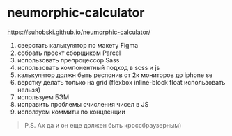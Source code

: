 # neumorphic-calculator
 
https://suhobski.github.io/neumorphic-calculator/

1. cверстать калькулятор по макету Figma
2. собрать проект сборщиком Parcel
3. использовать препроцессор Sass
4. использовать компонентный подход в scss и js
5. калькулятор должн быть респонив от 2к мониторов до iphone se
6. верстку делать только на grid (flexbox inline-block float использовать нельзя)
7. используем БЭМ
8. исправить проблемы счисления чисел в JS
9. исползуем коммиты по концвенции

> P.S. Ах да и он еще должен быть кроссбраузерным)
